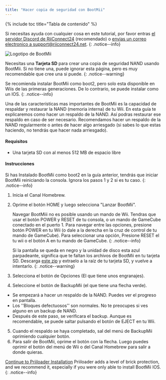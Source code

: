 ```yaml
---
title: "Hacer copia de seguridad con BootMii"
---
```


{% include toc title="Tabla de contenido" %}

Si necesitas ayuda con cualquier cosa en este tutorial, por favor entras [el servidor Discord de RiiConnect24](https://discord.gg/rc24) (recomendado) o [envias un correo electronico a support@riiconnect24.net](mailto:support@riiconnect24.net).
{: .notice--info}

![Logotipo de BootMii](/images/bootmii.png)

Necesitas una **Tarjeta SD** para crear una copia de seguridad NAND usando BootMii. Si no tiene una, puede ignorar esta página, pero es muy recomendable que cree una si puede.
{: .notice--warning}

Se recomienda instalar BootMii como boot2, pero solo esta disponible en Wiis de las primeras generaciones. De lo contrario, se puede instalar como un IOS.
{: .notice--info}

Una de las características mas importantes de BootMii es la capacidad de respaldar y restaurar la NAND (memoria interna) de tu Wii. En esta guía te explicaremos como hacer un respaldo de la NAND. Así podras restaurar ese respaldo en caso de ser necesario. Recomendamos hacer un respaldo de la NAND regularmente o antes de hacer algo arriesgado (si sabes lo que estas haciendo, no tendrás que hacer nada arriesgado).

#### Requisitos
* Una tarjeta SD con al menos 512 MB de espacio libre

#### Instrucciones
Si has Instalado BootMii como boot2 en la guía anterior, tendrás que iniciar BootMii reiniciando la consola. Ignora los pasos 1 y 2 si es tu caso.
{: .notice--info}
1. Inicia el Canal Homebrew.
2. Oprime el botón HOME y luego selecciona "Lanzar BootMii".

    Navegar BootMiii no es posible usando un mando de Wii. Tendras que usar el botón POWER y RESET de tu consola, o un mando de GameCube conectado en el puerto 1. Para navegar entre las opciones, presione botón POWER en tu Wii (o dale a la derecha en la cruz de control de tu mando de GameCube). Para seleccionar una opción, Presione RESET el tu wii o el botón A en tu mando de GameCube.
    {: .notice--info}


    Si la pantalla se queda en negro y la unidad de disco esta azul parpadeante, significa que te faltan los archivos de BootMii en tu tarjeta SD. Descarga [este zip](https://static.hackmii.com/bootmii_sd_files.zip) y extraelo a la raíz de tu tarjeta SD, y vuelve a intentarlo.
    {: .notice--warning}

3. Selecciona el botón de Opciones (El que tiene unos engranajes).
4. Seleccione el botón de BackupMii (el que tiene una flecha verde).
- Se empezará a hacer un respaldo de la NAND. Puedes ver el progreso en pantalla.
- Los ''Bloques defectuosos'' son normales. No te preocupes si ves alguno en un backup de NAND.
- Después de este paso, se verificara el backup. Aunque es recomendable, se puede saltar pulsando el botón de EJECT en tu Wii.
5. Cuando el respaldo se haya completado, sal del menú de BackupMii oprimiendo cualquier botón.
6. Para salir de BootMii, oprime el botón con la flecha. Luego puedes oprimir el botón del menú de Wii o del Canal Homebrew para salir a donde quieras.


<!---
To restore from a NAND backup on your SD card, you can follow these instructions using RestoreMii (the button right next to BackupMii with a red arrow).
{: .notice--info}
-->

[Continue to Priiloader Installation](priiloader) Priiloader adds a level of brick protection, and we recommend it, especially if you were only able to install BootMii IOS.
{: .notice--info}
